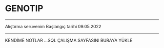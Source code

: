 # GENOTIP
-------
Alıştırma serüvenim 
Başlangıç tarihi  09.05.2022 



-------
KENDİME NOTLAR 
   ...SQL ÇALIŞMA SAYFASINI BURAYA YÜKLE 
